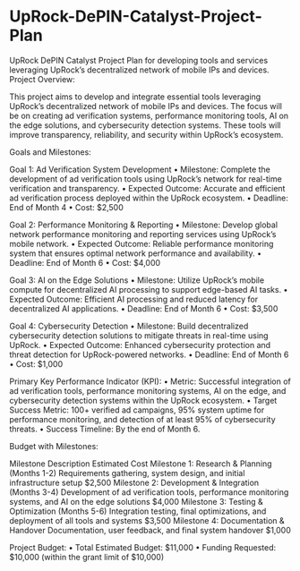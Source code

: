 # UpRock-DePIN-Catalyst-Project-Plan
UpRock DePIN Catalyst Project Plan for developing tools and services leveraging UpRock’s decentralized network of mobile IPs and devices.
Project Overview:

This project aims to develop and integrate essential tools leveraging UpRock’s decentralized network of mobile IPs and devices. The focus will be on creating ad verification systems, performance monitoring tools, AI on the edge solutions, and cybersecurity detection systems. These tools will improve transparency, reliability, and security within UpRock’s ecosystem.

Goals and Milestones:

Goal 1: Ad Verification System Development
	•	Milestone: Complete the development of ad verification tools using UpRock’s network for real-time verification and transparency.
	•	Expected Outcome: Accurate and efficient ad verification process deployed within the UpRock ecosystem.
	•	Deadline: End of Month 4
	•	Cost: $2,500

Goal 2: Performance Monitoring & Reporting
	•	Milestone: Develop global network performance monitoring and reporting services using UpRock’s mobile network.
	•	Expected Outcome: Reliable performance monitoring system that ensures optimal network performance and availability.
	•	Deadline: End of Month 6
	•	Cost: $4,000

Goal 3: AI on the Edge Solutions
	•	Milestone: Utilize UpRock’s mobile compute for decentralized AI processing to support edge-based AI tasks.
	•	Expected Outcome: Efficient AI processing and reduced latency for decentralized AI applications.
	•	Deadline: End of Month 6
	•	Cost: $3,500

Goal 4: Cybersecurity Detection
	•	Milestone: Build decentralized cybersecurity detection solutions to mitigate threats in real-time using UpRock.
	•	Expected Outcome: Enhanced cybersecurity protection and threat detection for UpRock-powered networks.
	•	Deadline: End of Month 6
	•	Cost: $1,000

Primary Key Performance Indicator (KPI):
	•	Metric: Successful integration of ad verification tools, performance monitoring systems, AI on the edge, and cybersecurity detection systems within the UpRock ecosystem.
	•	Target Success Metric: 100+ verified ad campaigns, 95% system uptime for performance monitoring, and detection of at least 95% of cybersecurity threats.
	•	Success Timeline: By the end of Month 6.

Budget with Milestones:

Milestone	Description	Estimated Cost
Milestone 1: Research & Planning (Months 1-2)	Requirements gathering, system design, and initial infrastructure setup	$2,500
Milestone 2: Development & Integration (Months 3-4)	Development of ad verification tools, performance monitoring systems, and AI on the edge solutions	$4,000
Milestone 3: Testing & Optimization (Months 5-6)	Integration testing, final optimizations, and deployment of all tools and systems	$3,500
Milestone 4: Documentation & Handover	Documentation, user feedback, and final system handover	$1,000

Project Budget:
	•	Total Estimated Budget: $11,000
	•	Funding Requested: $10,000 (within the grant limit of $10,000)
